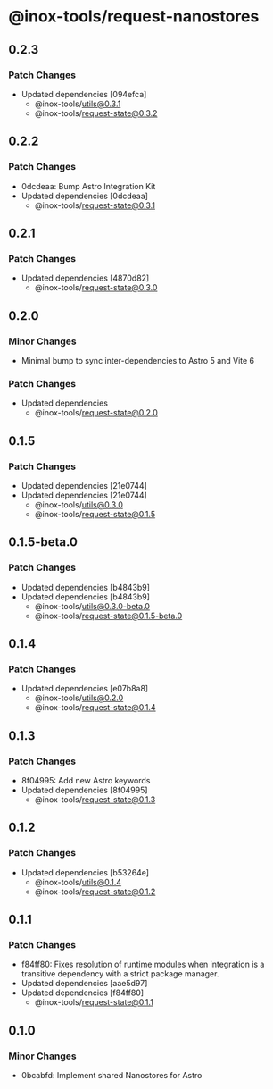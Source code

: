 # @inox-tools/request-nanostores

## 0.2.3

### Patch Changes

- Updated dependencies [094efca]
  - @inox-tools/utils@0.3.1
  - @inox-tools/request-state@0.3.2

## 0.2.2

### Patch Changes

- 0dcdeaa: Bump Astro Integration Kit
- Updated dependencies [0dcdeaa]
  - @inox-tools/request-state@0.3.1

## 0.2.1

### Patch Changes

- Updated dependencies [4870d82]
  - @inox-tools/request-state@0.3.0

## 0.2.0

### Minor Changes

- Minimal bump to sync inter-dependencies to Astro 5 and Vite 6

### Patch Changes

- Updated dependencies
  - @inox-tools/request-state@0.2.0

## 0.1.5

### Patch Changes

- Updated dependencies [21e0744]
- Updated dependencies [21e0744]
  - @inox-tools/utils@0.3.0
  - @inox-tools/request-state@0.1.5

## 0.1.5-beta.0

### Patch Changes

- Updated dependencies [b4843b9]
- Updated dependencies [b4843b9]
  - @inox-tools/utils@0.3.0-beta.0
  - @inox-tools/request-state@0.1.5-beta.0

## 0.1.4

### Patch Changes

- Updated dependencies [e07b8a8]
  - @inox-tools/utils@0.2.0
  - @inox-tools/request-state@0.1.4

## 0.1.3

### Patch Changes

- 8f04995: Add new Astro keywords
- Updated dependencies [8f04995]
  - @inox-tools/request-state@0.1.3

## 0.1.2

### Patch Changes

- Updated dependencies [b53264e]
  - @inox-tools/utils@0.1.4
  - @inox-tools/request-state@0.1.2

## 0.1.1

### Patch Changes

- f84ff80: Fixes resolution of runtime modules when integration is a transitive dependency with a strict package manager.
- Updated dependencies [aae5d97]
- Updated dependencies [f84ff80]
  - @inox-tools/request-state@0.1.1

## 0.1.0

### Minor Changes

- 0bcabfd: Implement shared Nanostores for Astro
